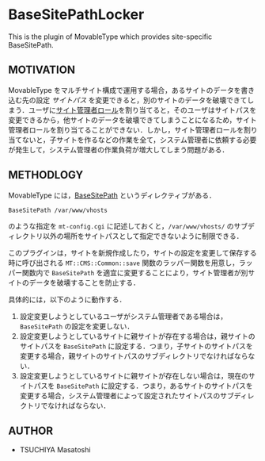 # BaseSitePathLocker

This is the plugin of MovableType which provides site-specific BaseSitePath.

## MOTIVATION

MovableType をマルチサイト構成で運用する場合，あるサイトのデータを書き込む先の設定 *サイトパス* を変更できると，別のサイトのデータを破壊できてしまう．ユーザに[サイト管理者ロール](https://www.movabletype.jp/documentation/mt7/admin-guide/users-and-groups/role-and-permission/overview/)を割り当てると，そのユーザはサイトパスを変更できるから，他サイトのデータを破壊できてしまうことになるため，サイト管理者ロールを割り当てることができない．しかし，サイト管理者ロールを割り当てないと，子サイトを作るなどの作業を全て，システム管理者に依頼する必要が発生して，システム管理者の作業負荷が増大してしまう問題がある．

## METHODLOGY

MovableType には，[BaseSitePath](https://movabletype.org/documentation/appendices/config-directives/basesitepath.html) というディレクティブがある．

```
BaseSitePath /var/www/vhosts
```

のような指定を `mt-config.cgi` に記述しておくと，`/var/www/vhosts/` のサブディレクトリ以外の場所をサイトパスとして指定できないように制限できる．

このプラグインは，サイトを新規作成したり，サイトの設定を変更して保存する時に呼び出される `MT::CMS::Common::save` 関数のラッパー関数を用意し，ラッパー関数内で `BaseSitePath` を適宜に変更することにより，サイト管理者が別サイトのデータを破壊することを防止する．

具体的には，以下のように動作する．

 1. 設定変更しようとしているユーザがシステム管理者である場合は，`BaseSitePath` の設定を変更しない．
 2. 設定変更しようとしているサイトに親サイトが存在する場合は，親サイトのサイトパスを `BaseSitePath` に設定する．つまり，子サイトのサイトパスを変更する場合，親サイトのサイトパスのサブディレクトリでなければならない．
 3. 設定変更しようとしているサイトに親サイトが存在しない場合は，現在のサイトパスを `BaseSitePath` に設定する．つまり，あるサイトのサイトパスを変更する場合，システム管理者によって設定されたサイトパスのサブディレクトリでなければならない．

## AUTHOR

 * TSUCHIYA Masatoshi
